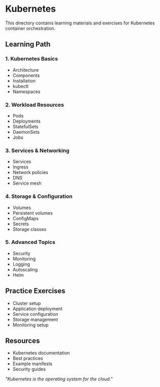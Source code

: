 # Kubernetes

This directory contains learning materials and exercises for Kubernetes container orchestration.

## Learning Path

### 1. Kubernetes Basics
- Architecture
- Components
- Installation
- kubectl
- Namespaces

### 2. Workload Resources
- Pods
- Deployments
- StatefulSets
- DaemonSets
- Jobs

### 3. Services & Networking
- Services
- Ingress
- Network policies
- DNS
- Service mesh

### 4. Storage & Configuration
- Volumes
- Persistent volumes
- ConfigMaps
- Secrets
- Storage classes

### 5. Advanced Topics
- Security
- Monitoring
- Logging
- Autoscaling
- Helm

## Practice Exercises
- Cluster setup
- Application deployment
- Service configuration
- Storage management
- Monitoring setup

## Resources
- Kubernetes documentation
- Best practices
- Example manifests
- Security guides

*"Kubernetes is the operating system for the cloud."* 
